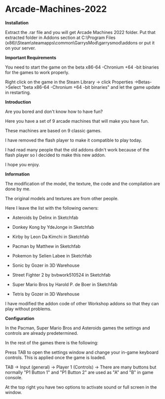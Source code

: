 # Arcade-Machines-2022

**Installation**

Extract the .rar file and you will get Arcade Machines 2022 folder. Put that extracted folder in Addons section at C:\Program Files (x86)\Steam\steamapps\common\GarrysMod\garrysmod\addons or put it on your server.


**Important Requirements**

You need to start the game on the beta x86-64 -Chronium +64 -bit binaries for the games to work properly.

Right click on the game in the Steam Library -> click Properties ->Betas->Select "beta x86-64 -Chronium +64 -bit binaries" and let the game update in restarting.

**Introduction**

Are you bored and don't know how to have fun?

Here you have a set of 9 arcade machines that will make you have fun.

These machines are based on 9 classic games.

I have removed the flash player to make it compatible to play today.

I had read many people that the old addons didn't work because of the flash player so I decided to make this new addon.

I hope you enjoy.


**Information**

The modification of the model, the texture, the code and the compilation are done by me.

The original models and textures are from other people.

Here I leave the list with the following owners:

* Asteroids by Delinx in Sketchfab

* Donkey Kong by YdeJonge in Sketchfab

* Kirby by Leon Da Kimchi in Sketchfab

* Pacman by Matthew in Sketchfab

* Pokemon by Selien Labee in Sketchfab

* Sonic by Gozer in 3D Warehouse

* Street Fighter 2 by bvbwork510524 in Sketchfab

* Super Mario Bros by Harold P. de Boer in Sketchfab

* Tetris by Gozer in 3D Warehouse

I have modified the addon code of other Workshop addons so that they can play without problems.


**Configuration**

In the Pacman, Super Mario Bros and Asteroids games the settings and controls are already predetermined.

In the rest of the games there is the following:

Press TAB to open the settings window and change your in-game keyboard controls. This is applied once the game is loaded.

TAB -> Input (general) -> Player 1 (Controls) -> There are many buttons but normally "P1 Button 1" and "P1 Button 2" are used as "A" and "B" in game console.

At the top right you have two options to activate sound or full screen in the window.
